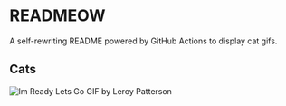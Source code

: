 # READMEOW

A self-rewriting README powered by GitHub Actions to display cat gifs.

## Cats

![Im Ready Lets Go GIF by Leroy Patterson](https://media2.giphy.com/media/CjmvTCZf2U3p09Cn0h/200.gif?cid=9acd02da9hnvwa4fh1pctqbzck23w5tw1a9ugan62yxxp09w&ep=v1_gifs_search&rid=200.gif&ct=g)

